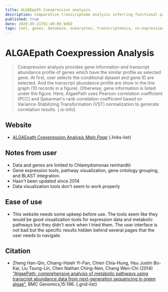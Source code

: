 ```yaml
---
title: ALGAEpath Coexpression analysis
description: Comparative transcriptome analysis inferring functional pathways for Green Algae 
published: true
date: 2020-05-21T01:49:09.940Z
tags: tool, genes, database, eukaryotes, transcriptomics, co-expression, clustering, gene expression
---
```


# ALGAEpath Coexpression Analysis

> Coexpression analysis provides gene information and transcript abundance profile of genes which have the similar profile as selected gene. At first, user selects the conditional dataset and gene ID are selected. And the transcript abundance profile are show in the line graph (10 records in a figure). Otherwise, gene information is listed under the figure.
&NewLine;
Here, AlgaePath uses Pearson correlation coefficient (PCC) and Spearman's rank correlation coefficient based on Variance-Stabilizing Transformation (VST) normalization to generate correlation results.
{.is-info}

## Website

- [ALGAEpath Coexpression Analysis *Main Page*](http://algaepath.itps.ncku.edu.tw/algae_path/coexpression_analysis.html)
{.links-list}

## Notes from user
- Data and genes are limited to Chlamydomonas reinhardtii
- Gene expression tools, pathway visualization, gene ontology grouping, and BLAST integration.
- Hasn't been updated since 2014
- Data visualization tools don't seem to work properly

## Ease of use

- This website needs some upkeep before use. The tools seem like they would be good visualization tools for expression data and metabolic pathways but they didn't work when I tried them. The user interface is not bad but the specific results hidden behind several pages that the user needs to navigate.

## Citation

- Zheng Han-Qin, Chiang-Hsieh Yi-Fan, Chien Chia-Hung, Hsu Justin Bo-Kai, Liu Tsung-Lin, Chen Nathan Ching-Nen, Chang Wen-Chi (2014) ["AlgaePath: comprehensive analysis of metabolic pathways using transcript abundance data from next-generation sequencing in green algae"](https://bmcgenomics.biomedcentral.com/articles/10.1186/1471-2164-15-196), BMC Genomics,15:196.
{.grid-list}